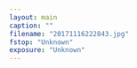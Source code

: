 ```yaml
---
layout: main
caption: ""
filename: "20171116222843.jpg"
fstop: "Unknown"
exposure: "Unknown"
---
```

